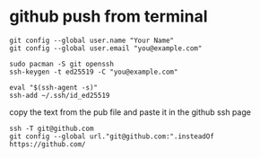 # github push from terminal
```
git config --global user.name "Your Name"
git config --global user.email "you@example.com"
```
```
sudo pacman -S git openssh
ssh-keygen -t ed25519 -C "you@example.com"
```
```
eval "$(ssh-agent -s)"
ssh-add ~/.ssh/id_ed25519
```
copy the text from the pub file and paste it in the github ssh page
```
ssh -T git@github.com
git config --global url."git@github.com:".insteadOf https://github.com/
```

